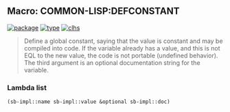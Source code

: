 ## Macro: COMMON-LISP:DEFCONSTANT
[![package](https://img.shields.io/badge/Package-COMMON--LISP-5f9ea0.svg?style=social&colorA=999999)](../) [![type](https://img.shields.io/badge/Type-Macro-5f9ea0.svg?style=social&colorA=999999)](../#macro) [![clhs](https://img.shields.io/badge/CLHS-DEFCONSTANT-5f9ea0.svg?style=social&colorA=999999)](http://www.lispworks.com/documentation/HyperSpec/Body/m_defcon.htm) 

> Define a global constant, saying that the value is constant and may be
> compiled into code. If the variable already has a value, and this is not
> EQL to the new value, the code is not portable (undefined behavior). The
> third argument is an optional documentation string for the variable.

### Lambda list
```cl
(sb-impl::name sb-impl::value &optional sb-impl::doc)
```
